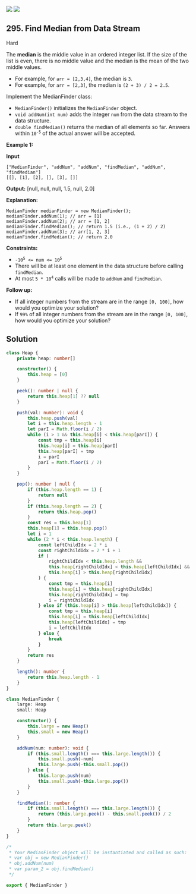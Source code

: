 [![](https://img.shields.io/github/stars/LeetCode-in-TypeScript/LeetCode-in-TypeScript?label=Stars&style=flat-square)](https://github.com/LeetCode-in-TypeScript/LeetCode-in-TypeScript)
[![](https://img.shields.io/github/forks/LeetCode-in-TypeScript/LeetCode-in-TypeScript?label=Fork%20me%20on%20GitHub%20&style=flat-square)](https://github.com/LeetCode-in-TypeScript/LeetCode-in-TypeScript/fork)

## 295\. Find Median from Data Stream

Hard

The **median** is the middle value in an ordered integer list. If the size of the list is even, there is no middle value and the median is the mean of the two middle values.

*   For example, for `arr = [2,3,4]`, the median is `3`.
*   For example, for `arr = [2,3]`, the median is `(2 + 3) / 2 = 2.5`.

Implement the MedianFinder class:

*   `MedianFinder()` initializes the `MedianFinder` object.
*   `void addNum(int num)` adds the integer `num` from the data stream to the data structure.
*   `double findMedian()` returns the median of all elements so far. Answers within <code>10<sup>-5</sup></code> of the actual answer will be accepted.

**Example 1:**

**Input**

    ["MedianFinder", "addNum", "addNum", "findMedian", "addNum", "findMedian"]
    [[], [1], [2], [], [3], []]

**Output:** [null, null, null, 1.5, null, 2.0]

**Explanation:**

    MedianFinder medianFinder = new MedianFinder();
    medianFinder.addNum(1); // arr = [1]
    medianFinder.addNum(2); // arr = [1, 2]
    medianFinder.findMedian(); // return 1.5 (i.e., (1 + 2) / 2)
    medianFinder.addNum(3); // arr[1, 2, 3]
    medianFinder.findMedian(); // return 2.0 

**Constraints:**

*   <code>-10<sup>5</sup> <= num <= 10<sup>5</sup></code>
*   There will be at least one element in the data structure before calling `findMedian`.
*   At most <code>5 * 10<sup>4</sup></code> calls will be made to `addNum` and `findMedian`.

**Follow up:**

*   If all integer numbers from the stream are in the range `[0, 100]`, how would you optimize your solution?
*   If `99%` of all integer numbers from the stream are in the range `[0, 100]`, how would you optimize your solution?

## Solution

```typescript
class Heap {
    private heap: number[]

    constructor() {
        this.heap = [0]
    }

    peek(): number | null {
        return this.heap[1] ?? null
    }

    push(val: number): void {
        this.heap.push(val)
        let i = this.heap.length - 1
        let parI = Math.floor(i / 2)
        while (i > 1 && this.heap[i] < this.heap[parI]) {
            const tmp = this.heap[i]
            this.heap[i] = this.heap[parI]
            this.heap[parI] = tmp
            i = parI
            parI = Math.floor(i / 2)
        }
    }

    pop(): number | null {
        if (this.heap.length == 1) {
            return null
        }
        if (this.heap.length == 2) {
            return this.heap.pop()
        }
        const res = this.heap[1]
        this.heap[1] = this.heap.pop()
        let i = 1
        while (2 * i < this.heap.length) {
            const leftChildIdx = 2 * i
            const rightChildIdx = 2 * i + 1
            if (
                rightChildIdx < this.heap.length &&
                this.heap[rightChildIdx] < this.heap[leftChildIdx] &&
                this.heap[i] > this.heap[rightChildIdx]
            ) {
                const tmp = this.heap[i]
                this.heap[i] = this.heap[rightChildIdx]
                this.heap[rightChildIdx] = tmp
                i = rightChildIdx
            } else if (this.heap[i] > this.heap[leftChildIdx]) {
                const tmp = this.heap[i]
                this.heap[i] = this.heap[leftChildIdx]
                this.heap[leftChildIdx] = tmp
                i = leftChildIdx
            } else {
                break
            }
        }
        return res
    }

    length(): number {
        return this.heap.length - 1
    }
}

class MedianFinder {
    large: Heap
    small: Heap

    constructor() {
        this.large = new Heap()
        this.small = new Heap()
    }

    addNum(num: number): void {
        if (this.small.length() === this.large.length()) {
            this.small.push(-num)
            this.large.push(-this.small.pop())
        } else {
            this.large.push(num)
            this.small.push(-this.large.pop())
        }
    }

    findMedian(): number {
        if (this.small.length() === this.large.length()) {
            return (this.large.peek() - this.small.peek()) / 2
        }
        return this.large.peek()
    }
}

/*
 * Your MedianFinder object will be instantiated and called as such:
 * var obj = new MedianFinder()
 * obj.addNum(num)
 * var param_2 = obj.findMedian()
 */

export { MedianFinder }
```